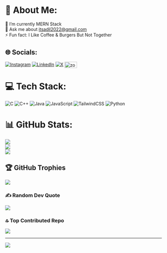 # 💫 About Me:
🌱 I’m currently MERN Stack<br>💬 Ask me about itsadil2022@gmail.com<br>⚡ Fun fact: I Like Coffee & Burgers But Not Together


## 🌐 Socials:
[![Instagram](https://img.shields.io/badge/Instagram-%23E4405F.svg?logo=Instagram&logoColor=white)](https://instagram.com/_.adil_rahman._) [![LinkedIn](https://img.shields.io/badge/LinkedIn-%230077B5.svg?logo=linkedin&logoColor=white)](https://linkedin.com/in/adil-rahman-635110264) [![X](https://img.shields.io/badge/X-black.svg?logo=X&logoColor=white)](https://x.com/adil_xr) <a href="https://codeforces.com/profile/zombie_ezio" target="blank"><img align="center" src="https://raw.githubusercontent.com/rahuldkjain/github-profile-readme-generator/master/src/images/icons/Social/codeforces.svg" alt="zombie_ezio" height="20" width="40" /></a>


# 💻 Tech Stack:
![C](https://img.shields.io/badge/c-%2300599C.svg?style=for-the-badge&logo=c&logoColor=white) ![C++](https://img.shields.io/badge/c++-%2300599C.svg?style=for-the-badge&logo=c%2B%2B&logoColor=white) ![Java](https://img.shields.io/badge/java-%23ED8B00.svg?style=for-the-badge&logo=openjdk&logoColor=white) ![JavaScript](https://img.shields.io/badge/javascript-%23323330.svg?style=for-the-badge&logo=javascript&logoColor=%23F7DF1E) ![TailwindCSS](https://img.shields.io/badge/tailwindcss-%2338B2AC.svg?style=for-the-badge&logo=tailwind-css&logoColor=white) ![Python](https://img.shields.io/badge/python-3670A0?style=for-the-badge&logo=python&logoColor=ffdd54)
# 📊 GitHub Stats:
![](https://github-readme-stats.vercel.app/api?username=Coded-Adil&theme=dark&hide_border=false&include_all_commits=false&count_private=false)<br/>
![](https://github-readme-streak-stats.herokuapp.com/?user=Coded-Adil&theme=dark&hide_border=false)<br/>
![](https://github-readme-stats.vercel.app/api/top-langs/?username=Coded-Adil&theme=dark&hide_border=false&include_all_commits=false&count_private=false&layout=compact)

## 🏆 GitHub Trophies
![](https://github-profile-trophy.vercel.app/?username=Coded-Adil&theme=radical&no-frame=false&no-bg=false&margin-w=4)

### ✍️ Random Dev Quote
![](https://quotes-github-readme.vercel.app/api?type=horizontal&theme=radical)

### 🔝 Top Contributed Repo
![](https://github-contributor-stats.vercel.app/api?username=Coded-Adil&limit=5&theme=dark&combine_all_yearly_contributions=true)

---
[![](https://visitcount.itsvg.in/api?id=Coded-Adil&icon=1&color=6)](https://visitcount.itsvg.in)

<!-- Proudly created with GPRM ( https://gprm.itsvg.in ) -->
